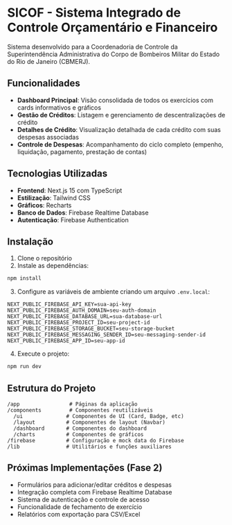 # SICOF - Sistema Integrado de Controle Orçamentário e Financeiro

Sistema desenvolvido para a Coordenadoria de Controle da Superintendência Administrativa do Corpo de Bombeiros Militar do Estado do Rio de Janeiro (CBMERJ).

## Funcionalidades

- **Dashboard Principal**: Visão consolidada de todos os exercícios com cards informativos e gráficos
- **Gestão de Créditos**: Listagem e gerenciamento de descentralizações de crédito
- **Detalhes de Crédito**: Visualização detalhada de cada crédito com suas despesas associadas
- **Controle de Despesas**: Acompanhamento do ciclo completo (empenho, liquidação, pagamento, prestação de contas)

## Tecnologias Utilizadas

- **Frontend**: Next.js 15 com TypeScript
- **Estilização**: Tailwind CSS
- **Gráficos**: Recharts
- **Banco de Dados**: Firebase Realtime Database
- **Autenticação**: Firebase Authentication

## Instalação

1. Clone o repositório
2. Instale as dependências:
```bash
npm install
```

3. Configure as variáveis de ambiente criando um arquivo `.env.local`:
```
NEXT_PUBLIC_FIREBASE_API_KEY=sua-api-key
NEXT_PUBLIC_FIREBASE_AUTH_DOMAIN=seu-auth-domain
NEXT_PUBLIC_FIREBASE_DATABASE_URL=sua-database-url
NEXT_PUBLIC_FIREBASE_PROJECT_ID=seu-project-id
NEXT_PUBLIC_FIREBASE_STORAGE_BUCKET=seu-storage-bucket
NEXT_PUBLIC_FIREBASE_MESSAGING_SENDER_ID=seu-messaging-sender-id
NEXT_PUBLIC_FIREBASE_APP_ID=seu-app-id
```

4. Execute o projeto:
```bash
npm run dev
```

## Estrutura do Projeto

```
/app                # Páginas da aplicação
/components         # Componentes reutilizáveis
  /ui              # Componentes de UI (Card, Badge, etc)
  /layout          # Componentes de layout (Navbar)
  /dashboard       # Componentes do dashboard
  /charts          # Componentes de gráficos
/firebase          # Configuração e mock data do Firebase
/lib               # Utilitários e funções auxiliares
```

## Próximas Implementações (Fase 2)

- Formulários para adicionar/editar créditos e despesas
- Integração completa com Firebase Realtime Database
- Sistema de autenticação e controle de acesso
- Funcionalidade de fechamento de exercício
- Relatórios com exportação para CSV/Excel
